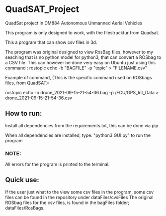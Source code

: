 # QuadSAT_Project
QuadSat project in DM884 Autonomous Unmanned Aerial Vehicles

This program is only designed to work, with the filestrucktur from Quadsat.

This a program that can show csv files in 3d.

The program was original designed to view RosBag files, however to my seaching that is no python model for python3, that can convert a ROSbag to a CSV file.
This can however be done very easy on Ubuntu just using this command : rostopic echo -b "BAGFILE" -p "topic" > "FILENAME.csv"

Example of command, (This is the specific command used on ROSbags files, from QuadSAT):

rostopic echo -b drone_2021-09-15-21-54-36.bag -p /FCU/GPS_Int_Data > drone_2021-09-15-21-54-36.csv


## How to run:

Install all dependencies from the requirements.txt, this can be done via pip.

When all dependencies are installed, type: "python3 GUI.py" to run the program

### NOTE: 
All errors for the program is printed to the terminal.

## Quick use:

If the user just what to the view some csv files in the program, some csv files can be found in the repository under dataFiles/cvsFiles
The original ROSbag files for the csv files, is found in the bagFiles folder; dataFiles/RosBags.
